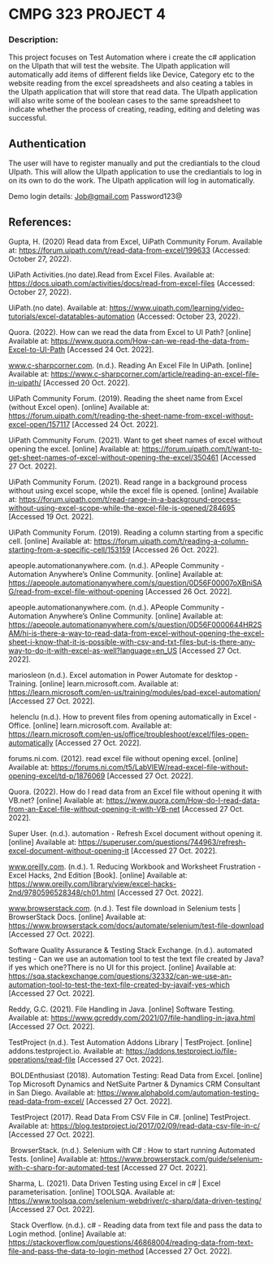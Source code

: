 # CMPG 323 PROJECT 4
### Description:
This project focuses on Test Automation where i create the c# application on the UIpath that will test the website. The UIpath application will automatically add items of different fields like Device, Category etc to the website reading from the excel spreadsheets and also ceating a tables in the UIpath application that will store that read data. The UIpath application will also write some of the boolean cases to the same spreadsheet to indicate whether the process of creating, reading, editing and deleting was successful.

## Authentication
The user will have to register manually and put the crediantials to the cloud UIpath. This will allow the UIpath application to use the crediantials to log in on its own to do the work. The UIpath application will log in automatically.

Demo login details: Job@gmail.com Password123@

## References:
Gupta, H. (2020) Read data from Excel, UiPath Community Forum. Available at: https://forum.uipath.com/t/read-data-from-excel/199633 (Accessed: October 27, 2022). 

UiPath Activities.(no date).Read from Excel Files. Available at: https://docs.uipath.com/activities/docs/read-from-excel-files (Accessed: October 27, 2022). 

UiPath.(no date). Available at: https://www.uipath.com/learning/video-tutorials/excel-datatables-automation (Accessed: October 23, 2022). 

Quora. (2022). How can we read the data from Excel to UI Path? [online] Available at: https://www.quora.com/How-can-we-read-the-data-from-Excel-to-UI-Path [Accessed 24 Oct. 2022].

www.c-sharpcorner.com. (n.d.). Reading An Excel File In UiPath. [online] Available at: https://www.c-sharpcorner.com/article/reading-an-excel-file-in-uipath/ [Accessed 20 Oct. 2022].

UiPath Community Forum. (2019). Reading the sheet name from Excel (without Excel open). [online] Available at: https://forum.uipath.com/t/reading-the-sheet-name-from-excel-without-excel-open/157117 [Accessed 24 Oct. 2022].

UiPath Community Forum. (2021). Want to get sheet names of excel without opening the excel. [online] Available at: https://forum.uipath.com/t/want-to-get-sheet-names-of-excel-without-opening-the-excel/350461 [Accessed 27 Oct. 2022].

UiPath Community Forum. (2021). Read range in a background process without using excel scope, while the excel file is opened. [online] Available at: https://forum.uipath.com/t/read-range-in-a-background-process-without-using-excel-scope-while-the-excel-file-is-opened/284695 [Accessed 19 Oct. 2022].

UiPath Community Forum. (2019). Reading a column starting from a specific cell. [online] Available at: https://forum.uipath.com/t/reading-a-column-starting-from-a-specific-cell/153159 [Accessed 26 Oct. 2022].

‌apeople.automationanywhere.com. (n.d.). APeople Community - Automation Anywhere’s Online Community. [online] Available at: https://apeople.automationanywhere.com/s/question/0D56F00007oXBniSAG/read-from-excel-file-without-opening [Accessed 26 Oct. 2022].

apeople.automationanywhere.com. (n.d.). APeople Community - Automation Anywhere’s Online Community. [online] Available at: https://apeople.automationanywhere.com/s/question/0D56F0000644HR2SAM/hi-is-there-a-way-to-read-data-from-excel-without-opening-the-excel-sheet-i-know-that-it-is-possible-with-csv-and-txt-files-but-is-there-any-way-to-do-it-with-excel-as-well?language=en_US [Accessed 27 Oct. 2022].


mariosleon (n.d.). Excel automation in Power Automate for desktop - Training. [online] learn.microsoft.com. Available at: https://learn.microsoft.com/en-us/training/modules/pad-excel-automation/ [Accessed 27 Oct. 2022].

‌
helenclu (n.d.). How to prevent files from opening automatically in Excel - Office. [online] learn.microsoft.com. Available at: https://learn.microsoft.com/en-us/office/troubleshoot/excel/files-open-automatically [Accessed 27 Oct. 2022].

‌forums.ni.com. (2012). read excel file without opening excel. [online] Available at: https://forums.ni.com/t5/LabVIEW/read-excel-file-without-opening-excel/td-p/1876069 [Accessed 27 Oct. 2022].

‌Quora. (2022). How do I read data from an Excel file without opening it with VB.net? [online] Available at: https://www.quora.com/How-do-I-read-data-from-an-Excel-file-without-opening-it-with-VB-net [Accessed 27 Oct. 2022].

‌Super User. (n.d.). automation - Refresh Excel document without opening it. [online] Available at: https://superuser.com/questions/744963/refresh-excel-document-without-opening-it [Accessed 27 Oct. 2022].

‌www.oreilly.com. (n.d.). 1. Reducing Workbook and Worksheet Frustration - Excel Hacks, 2nd Edition [Book]. [online] Available at: https://www.oreilly.com/library/view/excel-hacks-2nd/9780596528348/ch01.html [Accessed 27 Oct. 2022].

‌www.browserstack.com. (n.d.). Test file download in Selenium tests | BrowserStack Docs. [online] Available at: https://www.browserstack.com/docs/automate/selenium/test-file-download [Accessed 27 Oct. 2022].

‌Software Quality Assurance & Testing Stack Exchange. (n.d.). automated testing - Can we use an automation tool to test the text file created by Java?if yes which one?There is no UI for this project. [online] Available at: https://sqa.stackexchange.com/questions/32332/can-we-use-an-automation-tool-to-test-the-text-file-created-by-javaif-yes-which [Accessed 27 Oct. 2022].


‌Reddy, G.C. (2021). File Handling in Java. [online] Software Testing. Available at: https://www.gcreddy.com/2021/07/file-handling-in-java.html [Accessed 27 Oct. 2022].


‌TestProject (n.d.). Test Automation Addons Library | TestProject. [online] addons.testproject.io. Available at: https://addons.testproject.io/file-operations/read-file [Accessed 27 Oct. 2022].

‌
BOLDEnthusiast (2018). Automation Testing: Read Data from Excel. [online] Top Microsoft Dynamics and NetSuite Partner & Dynamics CRM Consultant in San Diego. Available at: https://www.alphabold.com/automation-testing-read-data-from-excel/ [Accessed 27 Oct. 2022].

‌
TestProject (2017). Read Data From CSV File in C#. [online] TestProject. Available at: https://blog.testproject.io/2017/02/09/read-data-csv-file-in-c/ [Accessed 27 Oct. 2022].

‌
BrowserStack. (n.d.). Selenium with C# : How to start running Automated Tests. [online] Available at: https://www.browserstack.com/guide/selenium-with-c-sharp-for-automated-test [Accessed 27 Oct. 2022].


‌Sharma, L. (2021). Data Driven Testing using Excel in c# | Excel parameterisation. [online] TOOLSQA. Available at: https://www.toolsqa.com/selenium-webdriver/c-sharp/data-driven-testing/ [Accessed 27 Oct. 2022].

‌
Stack Overflow. (n.d.). c# - Reading data from text file and pass the data to Login method. [online] Available at: https://stackoverflow.com/questions/46868004/reading-data-from-text-file-and-pass-the-data-to-login-method [Accessed 27 Oct. 2022].

‌